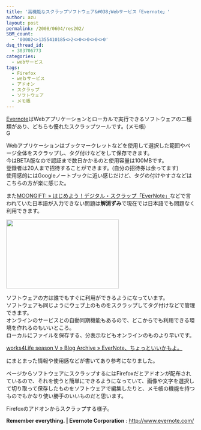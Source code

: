 ```yaml
---
title: '高機能なスクラップソフトウェア&#038;Webサービス「Evernote」'
author: azu
layout: post
permalink: /2008/0604/res202/
SBM_count:
  - '00002<>1355410185<>2<>0<>0<>0<>0'
dsq_thread_id:
  - 303706773
categories:
  - webサービス
tags:
  - Firefox
  - weｂサービス
  - アドオン
  - スクラップ
  - ソフトウェア
  - メモ帳
---
```

[Evernote][1]はWebアプリケーションとローカルで実行できるソフトウェアの二種類があり、どちらも優れたスクラップツールです。(メモ帳)  
G

Webアプリケーションはブックマークレットなどを使用して選択した範囲やページ全体をスクラップし、タグ付けなどをして保存できます。  
今はBETA版なので認証まで数日かかるのと使用容量は100MBです。  
登録者は20人まで招待することができます。(自分の招待券は余ってます)  
使用感的にはGoogleノートブックに近い感じだけど、タグの付けやすさなどはこちらの方が楽に感じた。

また[MOONGIFT: » はじめよう！デジタル・スクラップ「EverNote」][2]などで言われていた日本語が入力できない問題は**解消ずみ**で現在では日本語でも問題なく利用できます。

[<img class="alignnone size-medium wp-image-203" title="ever" src="http://efcl.infol/wp-content/uploads/2008/06/ever-300x184.png" alt="" width="300" height="184" />][3]

ソフトウェアの方は誰でもすぐに利用ができるようになっています。  
ソフトウェアも同じようにウェブ上のものをスクラップしてタグ付けなどで管理できます。  
オンラインのサービスとの自動同期機能もあるので、どこからでも利用できる環境を作れるのもいいところ。  
ローカルにファイルを保存する、分表示などもオンラインのものより早いです。

[works4Life season V » Blog Archive » EverNote、ちょっといいかもよ。][4]

にまとまった情報や使用感などが書いてあり参考になりました。

ページからソフトウェアにスクラップするにはFirefoxだとアドオンが配布されているので、それを使うと簡単にできるようになっていて、画像や文字を選択して切り取って保存したものをソフトウェアで編集したりと、メモ帳の機能を持つものでもかなり使い勝手のいいものだと思います。  


Firefoxのアドオンからスクラップする様子。

**Remember everything. | Evernote Corporation**
:   <http://www.evernote.com/>

 [1]: http://www.evernote.com/
 [2]: http://www.moongift.jp/2007/04/evernote/
 [3]: http://efcl.infol/wp-content/uploads/2008/06/ever.png
 [4]: http://works4life.jp/2007/09/evernote/